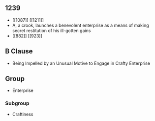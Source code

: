 ## 1239
- [[1087]] [[1211]] 
- A, a crook, launches a benevolent enterprise as a means of making secret restitution of his ill-gotten gains
- [[882]] [[923]] 

## B Clause
- Being Impelled by an Unusual Motive to Engage in Crafty Enterprise

## Group
- Enterprise

### Subgroup
- Craftiness


